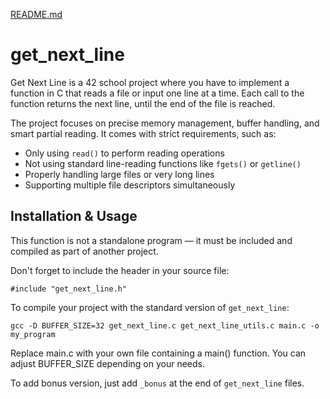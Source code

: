[README.md](https://github.com/user-attachments/files/21548261/README.md)

# get_next_line

Get Next Line is a 42 school project where you have to implement a function in C that reads a file or input one line at a time.
Each call to the function returns the next line, until the end of the file is reached.

The project focuses on precise memory management, buffer handling, and smart partial reading. It comes with strict requirements, such as:

- Only using ````read()```` to perform reading operations
- Not using standard line-reading functions like ````fgets()```` or ````getline()````
- Properly handling large files or very long lines
- Supporting multiple file descriptors simultaneously


## Installation & Usage

This function is not a standalone program — it must be included and compiled as part of another project.

Don't forget to include the header in your source file:

````#include "get_next_line.h"````

To compile your project with the standard version of ````get_next_line````:

````gcc -D BUFFER_SIZE=32 get_next_line.c get_next_line_utils.c main.c -o my_program````

Replace main.c with your own file containing a main() function.
You can adjust BUFFER_SIZE depending on your needs.

To add bonus version, just add ````_bonus```` at the end of ````get_next_line```` files.
